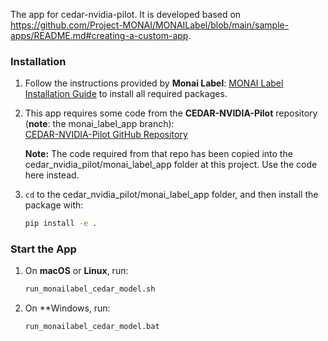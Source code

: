 The app for cedar-nvidia-pilot. It is developed based on https://github.com/Project-MONAI/MONAILabel/blob/main/sample-apps/README.md#creating-a-custom-app.

### Installation

1. Follow the instructions provided by **Monai Label**: [MONAI Label Installation Guide](https://docs.monai.io/projects/label/en/latest/installation.html) to install all required packages.  
   
2. This app requires some code from the **CEDAR-NVIDIA-Pilot** repository (**note**: the monai_label_app branch):  
   [CEDAR-NVIDIA-Pilot GitHub Repository](https://github.com/ohsu-cedar-comp-hub/CEDAR-NVIDIA-Pilot/tree/monai_label_app)  
   
   **Note:** The code required from that repo has been copied into the cedar_nvidia_pilot/monai_label_app folder at this project. Use the code here instead.
   
3. `cd` to the cedar_nvidia_pilot/monai_label_app folder, and then install the package with:  
   ```bash
   pip install -e .

### Start the App

1. On **macOS** or **Linux**, run:  
   ```bash
   run_monailabel_cedar_model.sh

2. On **Windows, run:
   ```command
   run_monailabel_cedar_model.bat

